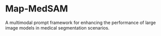 # Map-MedSAM
A multimodal prompt framework for enhancing the performance of large image models in medical segmentation scenarios.
